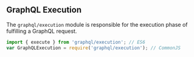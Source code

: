 GraphQL Execution
-----------------

The `graphql/execution` module is responsible for the execution phase of
fulfilling a GraphQL request.

```js
import { execute } from 'graphql/execution'; // ES6
var GraphQLExecution = require('graphql/execution'); // CommonJS
```
